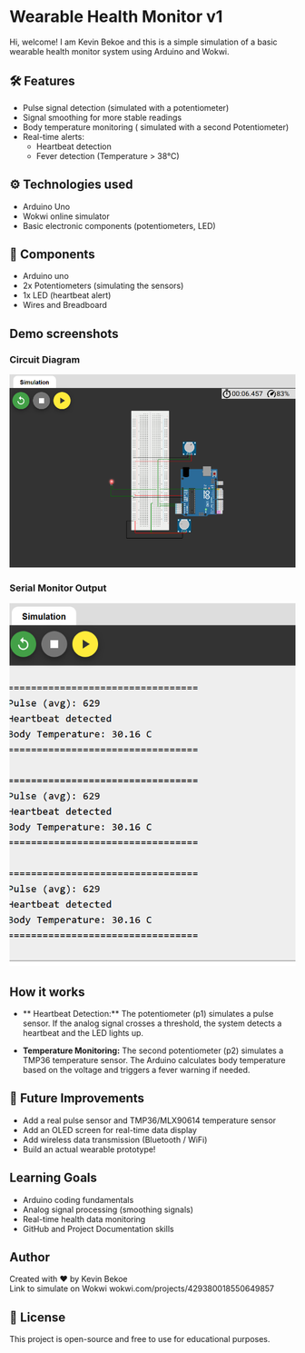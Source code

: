 # Wearable Health Monitor v1

Hi, welcome! I am Kevin Bekoe and this is a simple simulation of a basic wearable health monitor system using Arduino and Wokwi.


## 🛠 Features
- Pulse signal detection (simulated with a potentiometer)
- Signal smoothing for more stable readings
- Body temperature monitoring ( simulated with a second Potentiometer)
- Real-time alerts:
  - Heartbeat detection
  - Fever detection (Temperature > 38°C)

## ⚙️ Technologies used
- Arduino Uno
- Wokwi online simulator
- Basic electronic components (potentiometers, LED)

## 🧩 Components
- Arduino uno
- 2x Potentiometers (simulating the sensors)
- 1x LED (heartbeat alert)
- Wires and Breadboard

## Demo screenshots

### Circuit Diagram
![Circuit Diagram](Circuit_Diagram.png)

### Serial Monitor Output
![Serial Monitor Output](Serial_Monitor_Screenshot.png)

## How it works
- ** Heartbeat Detection:**
The potentiometer (p1) simulates a pulse sensor.
If the analog signal crosses a threshold, the system detects a heartbeat and the LED lights up.

- **Temperature Monitoring:**
The second potentiometer (p2) simulates a TMP36 temperature sensor.
The Arduino calculates body temperature based on the voltage and triggers a fever warning if needed.


## 🚀 Future Improvements
- Add a real pulse sensor and TMP36/MLX90614 temperature sensor
- Add an OLED screen for real-time data display
- Add wireless data transmission (Bluetooth / WiFi)
- Build an actual wearable prototype!


## Learning Goals
- Arduino coding fundamentals
- Analog signal processing (smoothing signals)
- Real-time health data monitoring
- GitHub and Project Documentation skills

## Author
Created with ❤️ by Kevin Bekoe  
Link to simulate on Wokwi wokwi.com/projects/429380018550649857

## 📜 License
This project is open-source and free to use for educational purposes.
